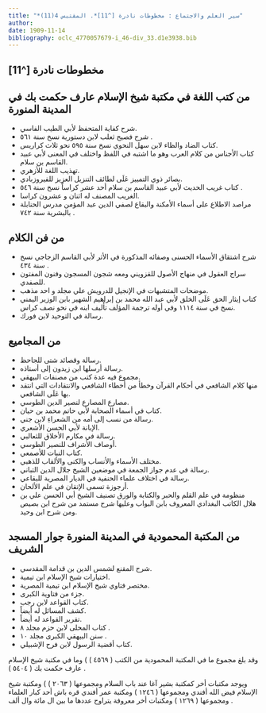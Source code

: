 ```yaml
---
title: "*سير العلم والاجتماع : مخطوطات نادرة [^11]*. المقتبس 4(11)"
author: 
date: 1909-11-14
bibliography: oclc_4770057679-i_46-div_33.d1e3938.bib
---
```




##  مخطوطات نادرة [^11]




##  من كتب اللغة في مكتبة شيخ الإسلام  عارف حكمت بك   في المدينة المنورة 


-  شرح كفاية المتحفظ لأبي الطيب الفاسي. 
-  شرح فصيح ثعلب لابن دستورية نسخ سنة  ٥٦١  . 
-  كتاب الضاد والظاء لابن سهل النحوي نسخ سنة  ٥٩٥  نحو  ثلاث  كراريس.  
-  كتاب الأجناس من كلام العرب وهو ما اشتبه في اللفظ واختلف في المعنى لأبي عبيد القاسم بن سلام. 
-  تهذيب اللغة للأزهري. 
-  بصائر ذوي التمييز عَلَى لطائف التنزيل العزيز للفيروزبادي. 
-  كتاب غريب الحديث لأبي عبيد القاسم بن سلام  أحد  عشر  كراساً نسخ سنة  ٥٤٦  . 
-  الغريب المصنف له  اثنان  و  عشرون  كراسا. 
-  مراصد الاطلاع على أسماء الأمكنة والبقاع لصفي الدين عبد المؤمن مدرس الحنابلة بالبشرية سنة  ٧٤٢  . 




##  من فن الكلام 


-  شرح اشتقاق الأسماء الحسنى وصفائه المذكورة في الأثر لأبي القاسم الزجاجي نسخ سنة  ٤٣٤  . 
-  سراج العقول في منهاج الأصول للقزويني ومعه شجون المسجون وفنون المفتون للصفدي.  
-  موضحات المتشبهات في الإنجيل للدرويش علي مجلد و  احد  مذهب. 
-  كتاب إيثار الحق عَلَى الخلق لأبي عبد الله محمد بن إبراهيم الشهير بابن الوزير اليمني نسخ في سنة  ١١١٤  وفي أوله ترجمة المؤلف تأْليف ابنه في نحو نصف كراس. 
-  رسالة في التوحيد لابن فورك. 




##  من المجاميع 


-  رسالة وقصائد شتى للجاحظ. 
-  رسالة أرسلها ابن زيدون إلى أستاذه. 
-  مجموع فيه عدة كتب من مصنفات البيهقي. 
-  منها كلام الشافعي في أحكام القرآن وخطأ من أخطاء الشافعي والانتقادات التي انتقد بها عَلَى الشافعي. 
-  مصارع المصارع لنصير الدين الطوسي. 
-  كتاب في أسماء الصحابة لأبي حاتم محمد بن حيان. 
-  رسالة من نسب إلى أمه من الشعراءِ لابن جني.  
-  الإبانة لأبي الحسن الأشعري. 
-  رسالة في مكارم الأخلاق للثعالبي. 
-  أوصاف الأشراف للنصير الطوسي. 
-  كتاب النبات للأصمعي. 
-  مختلف الأسماء والأنساب والكنى والألقاب للذهبي. 
-  رسالة في عدم جواز الجمعة في موضعين الشيخ جلال الدين التباني. 
-  رسالة في اختلاف علماء الحنفية في الديار المصرية للبقاعي. 
-  أرجوزة تسمى الإتقان في علم الألحان. 
-  منظومة في علم القلم والحبر والكتابة والورق تصنيف الشيخ أبي الحسن علي بن هلال الكاتب البغدادي المعروف بابن البواب وعليها شرح مستمد من شرح ابن بصيص ومن شرح ابن وحيد. 




##  من المكتبة المحمودية في المدينة المنورة   جوار المسجد الشريف 


-  شرح المقنع لشمس الدين بن قدامة المقدسي.  
-  اختيارات شيخ الإسلام ابن تيمية. 
-  مختصر فتاوي شيخ الإسلام ابن تيمية المصرية. 
-  جزء من فتاوية الكبرى. 
-  كتاب القواعد لابن رجب. 
-  كشف المسائل له أيضاً. 
-  تقرير القواعد له أيضاً. 
-  كتاب المحلى لابن حزم مجلد  ٨  . 
-  سنن البيهقي الكبرى مجلد  ١٠  . 
-  كتاب أقضية الرسول لابن فرح الإشبيلي. 


 وقد بلغ مجموع ما في المكتبة المحمودية من الكتب ( ٤٥٦٩ ) ) وما في مكتبة شيخ الإسلام عارف حكمت بك ( ٥٤٠٤ ) . 
 
 ويوجد مكتبات أخر كمكتبة بشير آغا عند باب السلام ومجموعها ( ٢٠٦٣ ) ) ومكتبة شيخ الإسلام فيض الله أفندي ومجموعها ( ١٢٤٦ ) ومكتبة عمر أفندي قره باش  أحد  كبار العلماء ومجموعها ( ١٢٦٩ ) ومكتبات أخر معروفة يتراوح عددها ما بين ال  مائة  وال  ألف  . 
